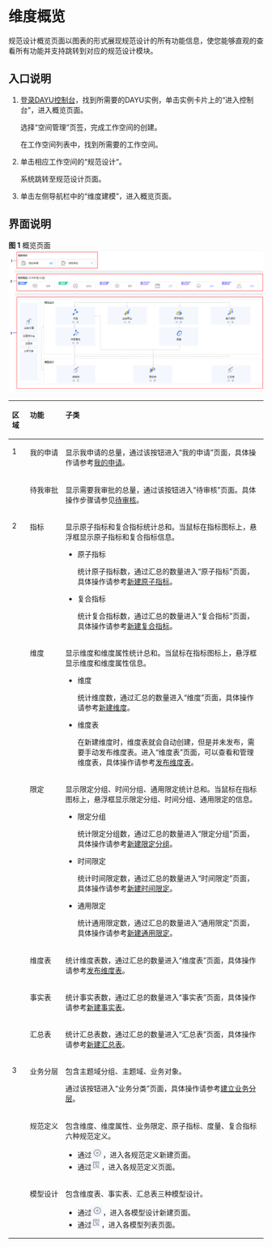 # 维度概览<a name="dayu_01_0608"></a>

规范设计概览页面以图表的形式展现规范设计的所有功能信息，使您能够直观的查看所有功能并支持跳转到对应的规范设计模块。

## 入口说明<a name="zh-cn_topic_0169427295_section2063519123249"></a>

1.  [登录DAYU控制台](https://console.huaweicloud.com/dayu/)，找到所需要的DAYU实例，单击实例卡片上的“进入控制台”，进入概览页面。

    选择“空间管理”页签，完成工作空间的创建。

    在工作空间列表中，找到所需要的工作空间。


1.  单击相应工作空间的“规范设计“。

    系统跳转至规范设计页面。

2.  单击左侧导航栏中的“维度建模”，进入概览页面。

## 界面说明<a name="zh-cn_topic_0169427295_section209881433103"></a>

**图 1**  概览页面<a name="zh-cn_topic_0169427295_fig196021218101413"></a>  
![](figures/概览页面.png "概览页面")

<a name="zh-cn_topic_0169427295_table362717394111"></a>
<table><thead align="left"><tr id="zh-cn_topic_0169427295_row1962823913115"><th class="cellrowborder" valign="top" width="6.98%" id="mcps1.1.4.1.1"><p id="zh-cn_topic_0169427295_p3646119181218"><a name="zh-cn_topic_0169427295_p3646119181218"></a><a name="zh-cn_topic_0169427295_p3646119181218"></a>区域</p>
</th>
<th class="cellrowborder" valign="top" width="13.969999999999999%" id="mcps1.1.4.1.2"><p id="zh-cn_topic_0169427295_p1962817395119"><a name="zh-cn_topic_0169427295_p1962817395119"></a><a name="zh-cn_topic_0169427295_p1962817395119"></a>功能</p>
</th>
<th class="cellrowborder" valign="top" width="79.05%" id="mcps1.1.4.1.3"><p id="zh-cn_topic_0169427295_p1062818396118"><a name="zh-cn_topic_0169427295_p1062818396118"></a><a name="zh-cn_topic_0169427295_p1062818396118"></a>子类</p>
</th>
</tr>
</thead>
<tbody><tr id="zh-cn_topic_0169427295_row10628133911112"><td class="cellrowborder" rowspan="2" valign="top" width="6.98%" headers="mcps1.1.4.1.1 "><p id="zh-cn_topic_0169427295_p3647161921216"><a name="zh-cn_topic_0169427295_p3647161921216"></a><a name="zh-cn_topic_0169427295_p3647161921216"></a>1</p>
</td>
<td class="cellrowborder" valign="top" width="13.969999999999999%" headers="mcps1.1.4.1.2 "><p id="zh-cn_topic_0169427295_p94901933161212"><a name="zh-cn_topic_0169427295_p94901933161212"></a><a name="zh-cn_topic_0169427295_p94901933161212"></a>我的申请</p>
</td>
<td class="cellrowborder" valign="top" width="79.05%" headers="mcps1.1.4.1.3 "><p id="zh-cn_topic_0169427295_p189271857164118"><a name="zh-cn_topic_0169427295_p189271857164118"></a><a name="zh-cn_topic_0169427295_p189271857164118"></a>显示我申请的总量，通过该按钮进入<span class="wintitle" id="zh-cn_topic_0169427295_wintitle14927457164110"><a name="zh-cn_topic_0169427295_wintitle14927457164110"></a><a name="zh-cn_topic_0169427295_wintitle14927457164110"></a>“我的申请”</span>页面，具体操作请参考<a href="审核中心.md#zh-cn_topic_0172166857_section0591142131018">我的申请</a>。</p>
</td>
</tr>
<tr id="zh-cn_topic_0169427295_row962803915116"><td class="cellrowborder" valign="top" headers="mcps1.1.4.1.1 "><p id="zh-cn_topic_0169427295_p7628139131115"><a name="zh-cn_topic_0169427295_p7628139131115"></a><a name="zh-cn_topic_0169427295_p7628139131115"></a>待我审批</p>
</td>
<td class="cellrowborder" valign="top" headers="mcps1.1.4.1.2 "><p id="zh-cn_topic_0169427295_p136281139131110"><a name="zh-cn_topic_0169427295_p136281139131110"></a><a name="zh-cn_topic_0169427295_p136281139131110"></a>显示需要我审批的总量，通过该按钮进入<span class="wintitle" id="zh-cn_topic_0169427295_wintitle154463920410"><a name="zh-cn_topic_0169427295_wintitle154463920410"></a><a name="zh-cn_topic_0169427295_wintitle154463920410"></a>“待审核”</span>页面。具体操作步骤请参见<a href="审核中心.md#zh-cn_topic_0172166857_section585513412101">待审核</a>。</p>
</td>
</tr>
<tr id="zh-cn_topic_0169427295_row76283391112"><td class="cellrowborder" rowspan="6" valign="top" width="6.98%" headers="mcps1.1.4.1.1 "><p id="zh-cn_topic_0169427295_p06471199125"><a name="zh-cn_topic_0169427295_p06471199125"></a><a name="zh-cn_topic_0169427295_p06471199125"></a>2</p>
</td>
<td class="cellrowborder" valign="top" width="13.969999999999999%" headers="mcps1.1.4.1.2 "><p id="zh-cn_topic_0169427295_p062883920112"><a name="zh-cn_topic_0169427295_p062883920112"></a><a name="zh-cn_topic_0169427295_p062883920112"></a>指标</p>
</td>
<td class="cellrowborder" valign="top" width="79.05%" headers="mcps1.1.4.1.3 "><p id="zh-cn_topic_0169427295_p165021347154310"><a name="zh-cn_topic_0169427295_p165021347154310"></a><a name="zh-cn_topic_0169427295_p165021347154310"></a>显示原子指标和复合指标统计总和。当鼠标在指标图标上，悬浮框显示原子指标和复合指标信息。</p>
<a name="zh-cn_topic_0169427295_ul7398144513282"></a><a name="zh-cn_topic_0169427295_ul7398144513282"></a><ul id="zh-cn_topic_0169427295_ul7398144513282"><li>原子指标<p id="zh-cn_topic_0169427295_p1777002584914"><a name="zh-cn_topic_0169427295_p1777002584914"></a><a name="zh-cn_topic_0169427295_p1777002584914"></a>统计原子指标数，通过汇总的数量进入<span class="wintitle" id="zh-cn_topic_0169427295_wintitle198301923175011"><a name="zh-cn_topic_0169427295_wintitle198301923175011"></a><a name="zh-cn_topic_0169427295_wintitle198301923175011"></a>“原子指标”</span>页面，具体操作请参考<a href="新建原子指标.md">新建原子指标</a>。</p>
</li><li>复合指标<p id="zh-cn_topic_0169427295_p848365111505"><a name="zh-cn_topic_0169427295_p848365111505"></a><a name="zh-cn_topic_0169427295_p848365111505"></a>统计复合指标数，通过汇总的数量进入<span class="wintitle" id="zh-cn_topic_0169427295_wintitle11772555507"><a name="zh-cn_topic_0169427295_wintitle11772555507"></a><a name="zh-cn_topic_0169427295_wintitle11772555507"></a>“复合指标”</span>页面，具体操作请参考<a href="新建复合指标.md">新建复合指标</a>。</p>
</li></ul>
</td>
</tr>
<tr id="zh-cn_topic_0169427295_row1388115459167"><td class="cellrowborder" valign="top" headers="mcps1.1.4.1.1 "><p id="zh-cn_topic_0169427295_p1487711455165"><a name="zh-cn_topic_0169427295_p1487711455165"></a><a name="zh-cn_topic_0169427295_p1487711455165"></a>维度</p>
</td>
<td class="cellrowborder" valign="top" headers="mcps1.1.4.1.2 "><p id="zh-cn_topic_0169427295_p17391174925120"><a name="zh-cn_topic_0169427295_p17391174925120"></a><a name="zh-cn_topic_0169427295_p17391174925120"></a>显示维度和维度属性统计总和。当鼠标在指标图标上，悬浮框显示维度和维度属性信息。</p>
<a name="zh-cn_topic_0169427295_ul10517257115120"></a><a name="zh-cn_topic_0169427295_ul10517257115120"></a><ul id="zh-cn_topic_0169427295_ul10517257115120"><li>维度<p id="zh-cn_topic_0169427295_p20645955213"><a name="zh-cn_topic_0169427295_p20645955213"></a><a name="zh-cn_topic_0169427295_p20645955213"></a>统计维度数，通过汇总的数量进入<span class="wintitle" id="zh-cn_topic_0169427295_wintitle12535194811527"><a name="zh-cn_topic_0169427295_wintitle12535194811527"></a><a name="zh-cn_topic_0169427295_wintitle12535194811527"></a>“维度”</span>页面，具体操作请参考<a href="新建维度.md">新建维度</a>。</p>
</li><li>维度表<p id="zh-cn_topic_0169427295_p645915814542"><a name="zh-cn_topic_0169427295_p645915814542"></a><a name="zh-cn_topic_0169427295_p645915814542"></a>在新建维度时，维度表就会自动创建，但是并未发布，需要手动发布维度表。进入<span class="wintitle" id="zh-cn_topic_0169427295_wintitle1981610133541"><a name="zh-cn_topic_0169427295_wintitle1981610133541"></a><a name="zh-cn_topic_0169427295_wintitle1981610133541"></a>“维度表”</span>页面，可以查看和管理维度表，具体操作请参考<a href="发布维度表.md">发布维度表</a>。</p>
</li></ul>
</td>
</tr>
<tr id="zh-cn_topic_0169427295_row69120465161"><td class="cellrowborder" valign="top" headers="mcps1.1.4.1.1 "><p id="zh-cn_topic_0169427295_p12908174671618"><a name="zh-cn_topic_0169427295_p12908174671618"></a><a name="zh-cn_topic_0169427295_p12908174671618"></a>限定</p>
</td>
<td class="cellrowborder" valign="top" headers="mcps1.1.4.1.2 "><p id="zh-cn_topic_0169427295_p47761447165414"><a name="zh-cn_topic_0169427295_p47761447165414"></a><a name="zh-cn_topic_0169427295_p47761447165414"></a>显示限定分组、时间分组、通用限定统计总和。当鼠标在指标图标上，悬浮框显示限定分组、时间分组、通用限定的信息。</p>
<a name="zh-cn_topic_0169427295_ul1444912330556"></a><a name="zh-cn_topic_0169427295_ul1444912330556"></a><ul id="zh-cn_topic_0169427295_ul1444912330556"><li>限定分组<p id="zh-cn_topic_0169427295_p1312555465619"><a name="zh-cn_topic_0169427295_p1312555465619"></a><a name="zh-cn_topic_0169427295_p1312555465619"></a>统计限定分组数，通过汇总的数量进入<span class="wintitle" id="zh-cn_topic_0169427295_wintitle18894173817571"><a name="zh-cn_topic_0169427295_wintitle18894173817571"></a><a name="zh-cn_topic_0169427295_wintitle18894173817571"></a>“限定分组”</span>页面，具体操作请参考<a href="新建限定分组.md">新建限定分组</a>。</p>
</li><li>时间限定<p id="zh-cn_topic_0169427295_p1493157195615"><a name="zh-cn_topic_0169427295_p1493157195615"></a><a name="zh-cn_topic_0169427295_p1493157195615"></a>统计时间限定数，通过汇总的数量进入<span class="wintitle" id="zh-cn_topic_0169427295_wintitle294017635820"><a name="zh-cn_topic_0169427295_wintitle294017635820"></a><a name="zh-cn_topic_0169427295_wintitle294017635820"></a>“时间限定”</span>页面，具体操作请参考<a href="新建时间限定.md">新建时间限定</a>。</p>
</li><li>通用限定<p id="zh-cn_topic_0169427295_p71411011573"><a name="zh-cn_topic_0169427295_p71411011573"></a><a name="zh-cn_topic_0169427295_p71411011573"></a>统计通用限定数，通过汇总的数量进入<span class="wintitle" id="zh-cn_topic_0169427295_wintitle1112410598588"><a name="zh-cn_topic_0169427295_wintitle1112410598588"></a><a name="zh-cn_topic_0169427295_wintitle1112410598588"></a>“通用限定”</span>页面，具体操作请参考<a href="新建通用限定.md">新建通用限定</a>。</p>
</li></ul>
</td>
</tr>
<tr id="zh-cn_topic_0169427295_row16883164714169"><td class="cellrowborder" valign="top" headers="mcps1.1.4.1.1 "><p id="zh-cn_topic_0169427295_p088015478161"><a name="zh-cn_topic_0169427295_p088015478161"></a><a name="zh-cn_topic_0169427295_p088015478161"></a>维度表</p>
</td>
<td class="cellrowborder" valign="top" headers="mcps1.1.4.1.2 "><p id="zh-cn_topic_0169427295_p4241105975919"><a name="zh-cn_topic_0169427295_p4241105975919"></a><a name="zh-cn_topic_0169427295_p4241105975919"></a>统计维度表数，通过汇总的数量进入<span class="wintitle" id="zh-cn_topic_0169427295_wintitle1324110592596"><a name="zh-cn_topic_0169427295_wintitle1324110592596"></a><a name="zh-cn_topic_0169427295_wintitle1324110592596"></a>“维度表”</span>页面，具体操作请参考<a href="发布维度表.md">发布维度表</a>。</p>
</td>
</tr>
<tr id="zh-cn_topic_0169427295_row834175018167"><td class="cellrowborder" valign="top" headers="mcps1.1.4.1.1 "><p id="zh-cn_topic_0169427295_p132450161612"><a name="zh-cn_topic_0169427295_p132450161612"></a><a name="zh-cn_topic_0169427295_p132450161612"></a>事实表</p>
</td>
<td class="cellrowborder" valign="top" headers="mcps1.1.4.1.2 "><p id="zh-cn_topic_0169427295_p144251536206"><a name="zh-cn_topic_0169427295_p144251536206"></a><a name="zh-cn_topic_0169427295_p144251536206"></a>统计事实表数，通过汇总的数量进入<span class="wintitle" id="zh-cn_topic_0169427295_wintitle19425836205"><a name="zh-cn_topic_0169427295_wintitle19425836205"></a><a name="zh-cn_topic_0169427295_wintitle19425836205"></a>“事实表”</span>页面，具体操作请参考<a href="新建事实表.md">新建事实表</a>。</p>
</td>
</tr>
<tr id="zh-cn_topic_0169427295_row5953105012169"><td class="cellrowborder" valign="top" headers="mcps1.1.4.1.1 "><p id="zh-cn_topic_0169427295_p1995155031610"><a name="zh-cn_topic_0169427295_p1995155031610"></a><a name="zh-cn_topic_0169427295_p1995155031610"></a>汇总表</p>
</td>
<td class="cellrowborder" valign="top" headers="mcps1.1.4.1.2 "><p id="zh-cn_topic_0169427295_p2027213620112"><a name="zh-cn_topic_0169427295_p2027213620112"></a><a name="zh-cn_topic_0169427295_p2027213620112"></a>统计汇总表数，通过汇总的数量进入<span class="wintitle" id="zh-cn_topic_0169427295_wintitle132721136610"><a name="zh-cn_topic_0169427295_wintitle132721136610"></a><a name="zh-cn_topic_0169427295_wintitle132721136610"></a>“汇总表”</span>页面，具体操作请参考<a href="新建汇总表.md">新建汇总表</a>。</p>
</td>
</tr>
<tr id="zh-cn_topic_0169427295_row5871951141610"><td class="cellrowborder" rowspan="3" valign="top" width="6.98%" headers="mcps1.1.4.1.1 "><p id="zh-cn_topic_0169427295_p12814163319591"><a name="zh-cn_topic_0169427295_p12814163319591"></a><a name="zh-cn_topic_0169427295_p12814163319591"></a>3</p>
</td>
<td class="cellrowborder" valign="top" width="13.969999999999999%" headers="mcps1.1.4.1.2 "><p id="zh-cn_topic_0169427295_p1186935115164"><a name="zh-cn_topic_0169427295_p1186935115164"></a><a name="zh-cn_topic_0169427295_p1186935115164"></a>业务分层</p>
</td>
<td class="cellrowborder" valign="top" width="79.05%" headers="mcps1.1.4.1.3 "><p id="zh-cn_topic_0169427295_p11371852769"><a name="zh-cn_topic_0169427295_p11371852769"></a><a name="zh-cn_topic_0169427295_p11371852769"></a>包含主题域分组、主题域、业务对象。</p>
<p id="zh-cn_topic_0169427295_p1791218114610"><a name="zh-cn_topic_0169427295_p1791218114610"></a><a name="zh-cn_topic_0169427295_p1791218114610"></a>通过该按钮进入<span class="wintitle" id="zh-cn_topic_0169427295_wintitle0653922415"><a name="zh-cn_topic_0169427295_wintitle0653922415"></a><a name="zh-cn_topic_0169427295_wintitle0653922415"></a>“业务分类”</span>页面，具体操作请参考<a href="建立业务分层.md">建立业务分层</a>。</p>
</td>
</tr>
<tr id="zh-cn_topic_0169427295_row129804146332"><td class="cellrowborder" valign="top" headers="mcps1.1.4.1.1 "><p id="zh-cn_topic_0169427295_p177652181339"><a name="zh-cn_topic_0169427295_p177652181339"></a><a name="zh-cn_topic_0169427295_p177652181339"></a>规范定义</p>
</td>
<td class="cellrowborder" valign="top" headers="mcps1.1.4.1.2 "><p id="zh-cn_topic_0169427295_p15214621993"><a name="zh-cn_topic_0169427295_p15214621993"></a><a name="zh-cn_topic_0169427295_p15214621993"></a>包含维度、维度属性、业务限定、原子指标、度量、复合指标六种规范定义。</p>
<a name="zh-cn_topic_0169427295_ul89412178109"></a><a name="zh-cn_topic_0169427295_ul89412178109"></a><ul id="zh-cn_topic_0169427295_ul89412178109"><li>通过<a name="zh-cn_topic_0169427295_image25191223151116"></a><a name="zh-cn_topic_0169427295_image25191223151116"></a><span><img id="zh-cn_topic_0169427295_image25191223151116" src="figures/zh-cn_image_0197361245.png"></span>，进入各规范定义新建页面。</li><li>通过<a name="zh-cn_topic_0169427295_image5406635131210"></a><a name="zh-cn_topic_0169427295_image5406635131210"></a><span><img id="zh-cn_topic_0169427295_image5406635131210" src="figures/zh-cn_image_0197361246.png"></span>，进入各规范定义页面。</li></ul>
</td>
</tr>
<tr id="zh-cn_topic_0169427295_row7189102210335"><td class="cellrowborder" valign="top" headers="mcps1.1.4.1.1 "><p id="zh-cn_topic_0169427295_p20186182218334"><a name="zh-cn_topic_0169427295_p20186182218334"></a><a name="zh-cn_topic_0169427295_p20186182218334"></a>模型设计</p>
</td>
<td class="cellrowborder" valign="top" headers="mcps1.1.4.1.2 "><p id="zh-cn_topic_0169427295_p12871943201311"><a name="zh-cn_topic_0169427295_p12871943201311"></a><a name="zh-cn_topic_0169427295_p12871943201311"></a>包含维度表、事实表、汇总表三种模型设计。</p>
<a name="zh-cn_topic_0169427295_ul14871114381316"></a><a name="zh-cn_topic_0169427295_ul14871114381316"></a><ul id="zh-cn_topic_0169427295_ul14871114381316"><li>通过<a name="zh-cn_topic_0169427295_image20871164318131"></a><a name="zh-cn_topic_0169427295_image20871164318131"></a><span><img id="zh-cn_topic_0169427295_image20871164318131" src="figures/zh-cn_image_0197361247.png"></span>，进入各模型设计新建页面。</li><li>通过<a name="zh-cn_topic_0169427295_image108711543181316"></a><a name="zh-cn_topic_0169427295_image108711543181316"></a><span><img id="zh-cn_topic_0169427295_image108711543181316" src="figures/zh-cn_image_0197361248.png"></span>，进入各模型列表页面。</li></ul>
</td>
</tr>
</tbody>
</table>

